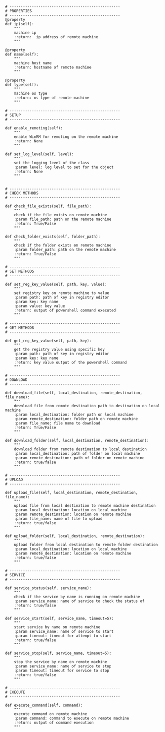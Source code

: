 
    # --------------------------------------------------
    # PROPERTIES
    # --------------------------------------------------
    @property
    def ip(self):
        """
        machine ip
        :return:  ip address of remote machine
        """

    @property
    def name(self):
        """
        machine host name
        :return: hostname of remote machine
        """
        
    @property
    def type(self):
        """
        machine os type
        :return: os type of remote machine
        """

    # --------------------------------------------------
    # SETUP
    # --------------------------------------------------

    def enable_remoting(self):
        """
        enable WinRM for remoting on the remote machine
        :return: None
        """

    def set_log_level(self, level):
        """
        set the logging level of the class
        :param level: log level to set for the object
        :return: None
        """


    # --------------------------------------------------
    # CHECK METHODS
    # --------------------------------------------------
    
    def check_file_exists(self, file_path):
        """
        check if the file exists on remote machine
        :param file_path: path on the remote machine
        :return: True/False
        """

    def check_folder_exists(self, folder_path):
        """
        check if the folder exists on remote machine
        :param folder_path: path on the remote machine
        :return: True/False
        """

    # --------------------------------------------------
    # SET METHODS
    # --------------------------------------------------

    def set_reg_key_value(self, path, key, value):
        """
        set registry key on remote machine to value
        :param path: path of key in registry editor
        :param key: key name
        :param value: key value
        :return: output of powershell command executed
        """

    # --------------------------------------------------
    # GET METHODS
    # --------------------------------------------------

    def get_reg_key_value(self, path, key):
        """
        get the registry value using specific key
        :param path: path of key in registry editor
        :param key: key name
        :return: key value output of the powershell command
        """

    # --------------------------------------------------
    # DOWNLOAD
    # --------------------------------------------------

    def download_file(self, local_destination, remote_destination, file_name):
        """
        download file from remote destination path to destination on local machine
        :param local_destination: folder path on local machine
        :param remote_destination: folder path on remote machine
        :param file_name: file name to download
        :return: True/False
        """

    def download_folder(self, local_destination, remote_destination):
        """
        download folder from remote destination to local destination
        :param local_destination: path of folder on local machine
        :param remote_destination: path of folder on remote machine
        :return: true/false
        """

    # --------------------------------------------------
    # UPLOAD
    # --------------------------------------------------
    
    def upload_file(self, local_destination, remote_destination, file_name):
        """
        upload file from local destination to remote machine destination
        :param local_destination: location on local machine
        :param remote_destination: location on remote machine
        :param file_name: name of file to upload
        :return: true/false
        """

    def upload_folder(self, local_destination, remote_destination):
        """
        upload folder from local destination to remote folder destination
        :param local_destination: location on local machine
        :param remote_destination: location on remote machine
        :return: true/false
        """

    # --------------------------------------------------
    # SERVICE
    # --------------------------------------------------

    def service_status(self, service_name):
        """
        check if the service by name is running on remote machine
        :param service_name: name of service to check the status of
        :return: true/false
        """

    def service_start(self, service_name, timeout=5):
        """
        start service by name on remote machine
        :param service_name: name of service to start
        :param timeout: timeout for attempt to start
        :return: true/false
        """

    def service_stop(self, service_name, timeout=5):
        """
        stop the service by name on remote machine
        :param service_name: name of service to stop
        :param timeout: timeout for service to stop
        :return: true/false
        """

    # --------------------------------------------------
    # EXECUTE
    # --------------------------------------------------

    def execute_command(self, command):
        """
        execute command on remote machine
        :param command: command to execute on remote machine
        :return: output of command execution
        """

